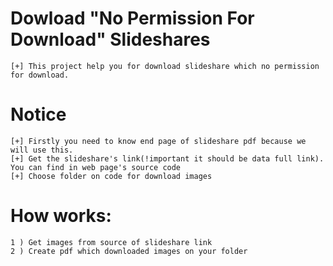 # Dowload "No Permission For Download" Slideshares

    [+] This project help you for download slideshare which no permission for download. 

# Notice
    [+] Firstly you need to know end page of slideshare pdf because we will use this.
    [+] Get the slideshare's link(!important it should be data full link). You can find in web page's source code
    [+] Choose folder on code for download images

# How works:

    
    1 ) Get images from source of slideshare link
    2 ) Create pdf which downloaded images on your folder
